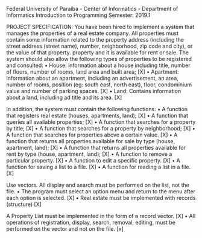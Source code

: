 Federal University of Paraíba - Center of Informatics - Department of Informatics
Introduction to Programming
Semester: 2019.1

PROJECT SPECIFICATION:
You have been hired to implement a system that manages the properties of a real estate company. All properties must contain some information related to the property address (including the street address (street name), number, neighborhood, zip code and city), or the value of that property.
property and it is available for rent or sale. The system should also allow the following types of properties to be registered and consulted:
• House: information about a house including title, number of floors, number of rooms, land area and built area; [X]
• Apartment: information about an apartment, including an advertisement, an area, number of rooms, position (eg: south east, north east), floor, condominium value and number of parking spaces. [X]
• Land: Contains information about a land, including ad title and its area. [X]

In addition, the system must contain the following functions:
• A function that registers real estate (houses, apartments, land); [X]
• A function that queries all available properties; [X]
• A function that searches for a property by title; [X]
• A function that searches for a property by neighborhood; [X]
• A function that searches for properties above a certain value. [X]
• A function that returns all properties available for sale by type (house, apartment, land); [X]
• A function that returns all properties available for rent by type (house, apartment, land); [X]
• A function to remove a particular property. [X]
• A function to edit a specific property. [X]
• A function for saving a list to a file. [X]
• A function for reading a list in a file. [X]

Use vectors. All display and search must be performed on the list, not the file.
• The program must select an option menu and return to the menu after each option is selected. [X]
• Real estate must be implemented with records (structure) [X]

A Property List must be implemented in the form of a record vector. [X]
• All operations of registration, display, search, removal, editing, must be performed on the vector and not on the file. [x]
